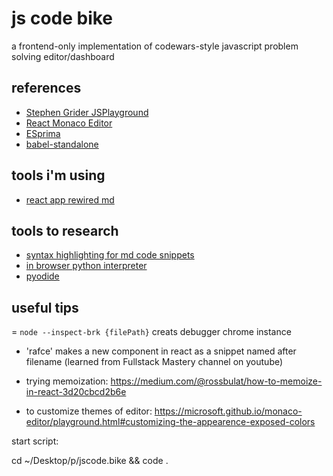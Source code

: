# js code bike

a frontend-only implementation of codewars-style javascript problem solving editor/dashboard

## references

- [Stephen Grider JSPlayground](https://github.com/StephenGrider/JSPlaygrounds)
- [React Monaco Editor](https://github.com/react-monaco-editor/react-monaco-editor)
- [ESprima](https://esprima.org/)
- [babel-standalone](https://github.com/babel/babel/tree/master/packages/babel-standalone)

## tools i'm using

- [react app rewired md](https://hmsk.github.io/frontmatter-markdown-loader/)

## tools to research

- [syntax highlighting for md code snippets](https://github.com/markdown-it/markdown-it)
- [in browser python interpreter](https://skulpt.org/using.html)
- [pyodide](https://pyodide.org/en/stable/usage/quickstart.html)

## useful tips

= `node --inspect-brk {filePath}` creats debugger chrome instance

- 'rafce' makes a new component in react as a snippet named after filename (learned from Fullstack Mastery channel on youtube)

- trying memoization: https://medium.com/@rossbulat/how-to-memoize-in-react-3d20cbcd2b6e

- to customize themes of editor:
  https://microsoft.github.io/monaco-editor/playground.html#customizing-the-appearence-exposed-colors

start script:

cd ~/Desktop/p/jscode.bike && code .
